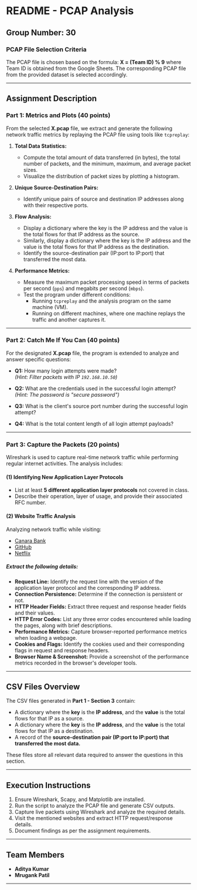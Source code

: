 # README - PCAP Analysis

## Group Number: 30

### **PCAP File Selection Criteria**
The PCAP file is chosen based on the formula:
**X = (Team ID) % 9**
where Team ID is obtained from the Google Sheets. The corresponding PCAP file from the provided dataset is selected accordingly.

---

## **Assignment Description**

### **Part 1: Metrics and Plots (40 points)**
From the selected **X.pcap** file, we extract and generate the following network traffic metrics by replaying the PCAP file using tools like `tcpreplay`:

1. **Total Data Statistics:**
   - Compute the total amount of data transferred (in bytes), the total number of packets, and the minimum, maximum, and average packet sizes.
   - Visualize the distribution of packet sizes by plotting a histogram.

2. **Unique Source-Destination Pairs:**
   - Identify unique pairs of source and destination IP addresses along with their respective ports.

3. **Flow Analysis:**
   - Display a dictionary where the key is the IP address and the value is the total flows for that IP address as the source.
   - Similarly, display a dictionary where the key is the IP address and the value is the total flows for that IP address as the destination.
   - Identify the source-destination pair (IP:port to IP:port) that transferred the most data.

4. **Performance Metrics:**
   - Measure the maximum packet processing speed in terms of packets per second (`pps`) and megabits per second (`mbps`).
   - Test the program under different conditions:
     - Running `tcpreplay` and the analysis program on the same machine (VM).
     - Running on different machines, where one machine replays the traffic and another captures it.

---

### **Part 2: Catch Me If You Can (40 points)**
For the designated **X.pcap** file, the program is extended to analyze and answer specific questions:

- **Q1:** How many login attempts were made?  
  _(Hint: Filter packets with IP `192.168.10.50`)_

- **Q2:** What are the credentials used in the successful login attempt?  
  _(Hint: The password is "secure password")_

- **Q3:** What is the client's source port number during the successful login attempt?

- **Q4:** What is the total content length of all login attempt payloads?

---

### **Part 3: Capture the Packets (20 points)**
Wireshark is used to capture real-time network traffic while performing regular internet activities. The analysis includes:

#### **(1) Identifying New Application Layer Protocols**
- List at least **5 different application layer protocols** not covered in class.
- Describe their operation, layer of usage, and provide their associated RFC number.

#### **(2) Website Traffic Analysis**
Analyzing network traffic while visiting:
- [Canara Bank](https://canarabank.in)
- [GitHub](https://github.com)
- [Netflix](https://netflix.com)

##### **Extract the following details:**
- **Request Line:** Identify the request line with the version of the application layer protocol and the corresponding IP address.
- **Connection Persistence:** Determine if the connection is persistent or not.
- **HTTP Header Fields:** Extract three request and response header fields and their values.
- **HTTP Error Codes:** List any three error codes encountered while loading the pages, along with brief descriptions.
- **Performance Metrics:** Capture browser-reported performance metrics when loading a webpage.
- **Cookies and Flags:** Identify the cookies used and their corresponding flags in request and response headers.
- **Browser Name & Screenshot:** Provide a screenshot of the performance metrics recorded in the browser's developer tools.

---

## **CSV Files Overview**
The CSV files generated in **Part 1 - Section 3** contain:
- A dictionary where the **key** is the **IP address**, and the **value** is the total flows for that IP as a source.
- A dictionary where the **key** is the **IP address**, and the **value** is the total flows for that IP as a destination.
- A record of the **source-destination pair (IP:port to IP:port) that transferred the most data.**

These files store all relevant data required to answer the questions in this section.

---

## **Execution Instructions**
1. Ensure Wireshark, Scapy, and Matplotlib are installed.
2. Run the script to analyze the PCAP file and generate CSV outputs.
3. Capture live packets using Wireshark and analyze the required details.
4. Visit the mentioned websites and extract HTTP request/response details.
5. Document findings as per the assignment requirements.

---

## **Team Members**
- **Aditya Kumar**  
- **Mrugank Patil**  

---

